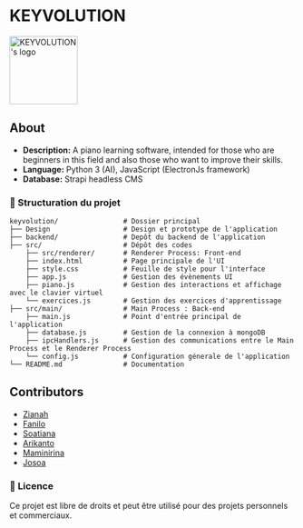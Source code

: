 # KEYVOLUTION

<p>
  <img align="center" height=120 src="https://github.com/josoavj/keyvolution/blob/main/assets/Logo%20Keyvolution.png" alt="KEYVOLUTION's logo"/>
</p>

## About

- **Description:** A piano learning software, intended for those who are beginners in this field and also those who want to improve their skills.
- **Language:** Python 3 (AI), JavaScript (ElectronJs framework)
- **Database:** Strapi headless CMS

### 📂 Structuration du projet

```
keyvolution/                # Dossier principal
├── Design                  # Design et prototype de l'application
├── backend/                # Depôt du backend de l'application
├── src/                    # Dépôt des codes
    ├── src/renderer/       # Renderer Process: Front-end
    ├── index.html          # Page principale de l'UI
    ├── style.css           # Feuille de style pour l'interface
    ├── app.js              # Gestion des évènements UI
    ├── piano.js            # Gestion des interactions et affichage avec le clavier virtuel 
    └── exercices.js        # Gestion des exercices d'apprentissage
├── src/main/               # Main Process : Back-end 
    ├── main.js             # Point d'entrée principal de l'application
    ├── database.js         # Gestion de la connexion à mongoDB
    ├── ipcHandlers.js      # Gestion des communications entre le Main Process et le Renderer Process
    └── config.js           # Configuration génerale de l'application 
└── README.md               # Documentation
```

## Contributors

- [Zianah](https://github.com/ZianahRintsu)
- [Fanilo](https://github.com/faniloo08)
- [Soatiana](https://github.com/Soatiana287)
- [Arikanto](https://github.com/arikantoAmbinintsoa)
- [Maminirina](https://github.com/AinaMaminirina18)
- [Josoa](https://github.com/josoavj)


### 📃 Licence
Ce projet est libre de droits et peut être utilisé pour des projets personnels et commerciaux.

